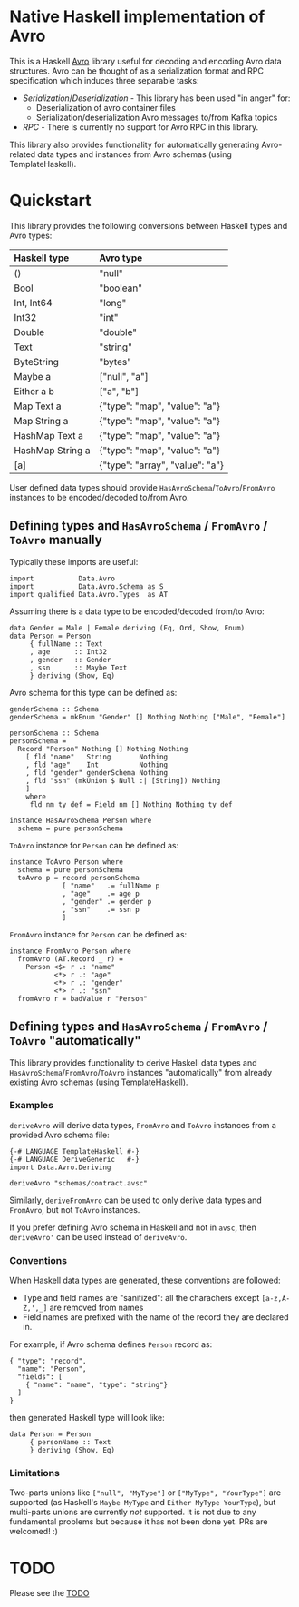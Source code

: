 # Native Haskell implementation of Avro

This is a Haskell [Avro](https://avro.apache.org/) library useful for decoding
and encoding Avro data structures.  Avro can be thought of as a serialization
format and RPC specification which induces three separable tasks:

* *Serialization*/*Deserialization* - This library has been used "in anger" for:
  - Deserialization of avro container files
  - Serialization/deserialization Avro messages to/from Kafka topics
* *RPC* - There is currently no support for Avro RPC in this library.

This library also provides functionality for automatically generating Avro-related data types and instances from Avro schemas (using TemplateHaskell).

# Quickstart

This library provides the following conversions between Haskell types and Avro types:

| Haskell type      | Avro type                       |
|:------------------|:--------------------------------|
| ()                | "null"                          |
| Bool              | "boolean"                       |
| Int, Int64        | "long"                          |
| Int32             | "int"                           |
| Double            | "double"                        |
| Text              | "string"                        |
| ByteString        | "bytes"                         |
| Maybe a           | ["null", "a"]                   |
| Either a b        | ["a", "b"]                      |
| Map Text a        | {"type": "map", "value": "a"}   |
| Map String a      | {"type": "map", "value": "a"}   |
| HashMap Text a    | {"type": "map", "value": "a"}   |
| HashMap String a  | {"type": "map", "value": "a"}   |
| [a]               | {"type": "array", "value": "a"} |

User defined data types should provide `HasAvroSchema`/`ToAvro`/`FromAvro` instances to be encoded/decoded to/from Avro.

## Defining types and `HasAvroSchema` / `FromAvro` / `ToAvro` manually

Typically these imports are useful:
```
import           Data.Avro
import           Data.Avro.Schema as S
import qualified Data.Avro.Types  as AT
```

Assuming there is a data type to be encoded/decoded from/to Avro:
```
data Gender = Male | Female deriving (Eq, Ord, Show, Enum)
data Person = Person
     { fullName :: Text
     , age      :: Int32
     , gender   :: Gender
     , ssn      :: Maybe Text
     } deriving (Show, Eq)
```

Avro schema for this type can be defined as:
```
genderSchema :: Schema
genderSchema = mkEnum "Gender" [] Nothing Nothing ["Male", "Female"]

personSchema :: Schema
personSchema =
  Record "Person" Nothing [] Nothing Nothing
    [ fld "name"   String       Nothing
    , fld "age"    Int          Nothing
    , fld "gender" genderSchema Nothing
    , fld "ssn" (mkUnion $ Null :| [String]) Nothing
    ]
    where
     fld nm ty def = Field nm [] Nothing Nothing ty def

instance HasAvroSchema Person where
  schema = pure personSchema
```

`ToAvro` instance for `Person` can be defined as:
```
instance ToAvro Person where
  schema = pure personSchema
  toAvro p = record personSchema
             [ "name"   .= fullName p
             , "age"    .= age p
             , "gender" .= gender p
             , "ssn"    .= ssn p
             ]
```

`FromAvro` instance for `Person` can be defined as:
```
instance FromAvro Person where
  fromAvro (AT.Record _ r) =
    Person <$> r .: "name"
           <*> r .: "age"
           <*> r .: "gender"
           <*> r .: "ssn"
  fromAvro r = badValue r "Person"
```

## Defining types and `HasAvroSchema` / `FromAvro` / `ToAvro` "automatically"
This library provides functionality to derive Haskell data types and `HasAvroSchema`/`FromAvro`/`ToAvro` instances "automatically" from already existing Avro schemas (using TemplateHaskell).

### Examples

`deriveAvro` will derive data types, `FromAvro` and `ToAvro` instances from a provided Avro schema file:
```
{-# LANGUAGE TemplateHaskell #-}
{-# LANGUAGE DeriveGeneric   #-}
import Data.Avro.Deriving

deriveAvro "schemas/contract.avsc"
```

Similarly, `deriveFromAvro` can be used to only derive data types and `FromAvro`, but not `ToAvro` instances.

If you prefer defining Avro schema in Haskell and not in `avsc`, then `deriveAvro'` can be used instead of `deriveAvro`.

### Conventions
When Haskell data types are generated, these conventions are followed:

- Type and field names are "sanitized":
all the charachers except `[a-z,A-Z,',_]` are removed from names
- Field names are prefixed with the name of the record they are declared in.

For example, if Avro schema defines `Person` record as:
```
{ "type": "record",
  "name": "Person",
  "fields": [
    { "name": "name", "type": "string"}
  ]
}
```

then generated Haskell type will look like:
```
data Person = Person
     { personName :: Text
     } deriving (Show, Eq)
```

### Limitations
Two-parts unions like `["null", "MyType"]` or `["MyType", "YourType"]` are supported (as Haskell's `Maybe MyType` and `Either MyType YourType`), but multi-parts unions are currently _not_ supported.
It is not due to any fundamental problems but because it has not been done yet. PRs are welcomed! :)
# TODO
Please see the [TODO](TODO)

